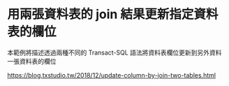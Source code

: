 # 用兩張資料表的 join 結果更新指定資料表的欄位

本範例將描述透過兩種不同的 Transact-SQL 語法將資料表欄位更新到另外資料一張資料表的欄位

https://blog.txstudio.tw/2018/12/update-column-by-join-two-tables.html
